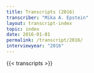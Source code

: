 ```yaml
---
title: Transcripts (2016)
transcriber: "Mika A. Epstein"
layout: transcript-index
topic: index
date: 2016-01-01
permalink: /transcript/2016/
interviewyear: "2016"
---
```


{{< transcripts >}}
